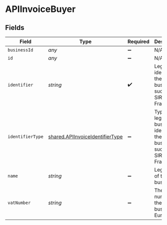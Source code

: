 # APIInvoiceBuyer


## Fields

| Field                                                                                     | Type                                                                                      | Required                                                                                  | Description                                                                               |
| ----------------------------------------------------------------------------------------- | ----------------------------------------------------------------------------------------- | ----------------------------------------------------------------------------------------- | ----------------------------------------------------------------------------------------- |
| `businessId`                                                                              | *any*                                                                                     | :heavy_minus_sign:                                                                        | N/A                                                                                       |
| `id`                                                                                      | *any*                                                                                     | :heavy_minus_sign:                                                                        | N/A                                                                                       |
| `identifier`                                                                              | *string*                                                                                  | :heavy_check_mark:                                                                        | Legal identifier of the business, such as its SIRET in France.                            |
| `identifierType`                                                                          | [shared.APIInvoiceIdentifierType](../../../sdk/models/shared/apiinvoiceidentifiertype.md) | :heavy_minus_sign:                                                                        | Type of legal business identifier of the business, such as the SIRET in France.           |
| `name`                                                                                    | *string*                                                                                  | :heavy_minus_sign:                                                                        | Legal name of the business.                                                               |
| `vatNumber`                                                                               | *string*                                                                                  | :heavy_minus_sign:                                                                        | The VAT number of the business, if European                                               |